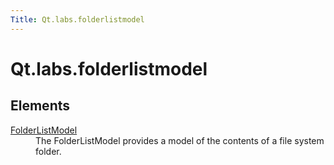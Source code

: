```yaml
---
Title: Qt.labs.folderlistmodel
---
```


# Qt.labs.folderlistmodel


## Elements

<dl>
    <dt><a href="../api-qml-current/Qt.labs.folderlistmodel.FolderListModel.md">FolderListModel</a></dt>
    <dd>The FolderListModel provides a model of the contents of a file system folder. </dd>
</dl>
